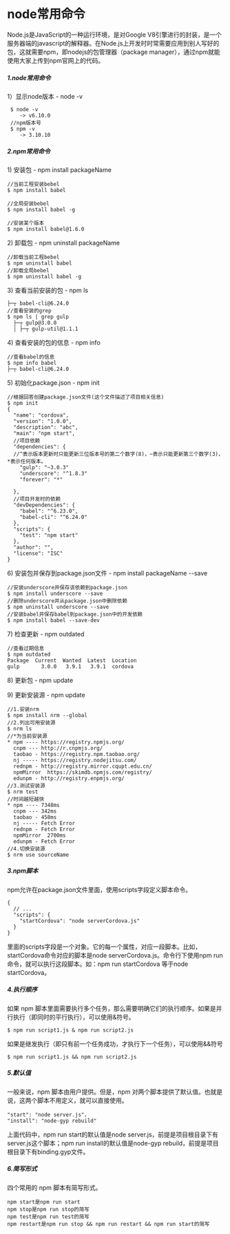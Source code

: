 # node常用命令

Node.js是JavaScript的一种运行环境，是对Google V8引擎进行的封装，是一个服务器端的javascript的解释器。在Node.js上开发时时常需要应用到别人写好的包，这就需要npm，即nodejs的包管理器（package manager），通过npm就能使用大家上传到npm官网上的代码。

##### 1.node常用命令

1）显示node版本 - node -v

```
 $ node -v
    -> v6.10.0
 //npm版本号   
 $ npm -v
    -> 3.10.10
```

##### 2.npm常用命令

1\) 安装包 - npm install packageName

```
//当前工程安装bebel
$ npm install babel

//全局安装bebel
$ npm install babel -g

//安装某个版本
$ npm install babel@1.6.0
```

2\) 卸载包 - npm uninstall packageName

```
//卸载当前工程bebel
$ npm uninstall babel
//卸载全局bebel
$ npm uninstall babel -g
```

3\) 查看当前安装的包 - npm ls

```
├─┬ babel-cli@6.24.0
//查看安装的grep
$ npm ls | grep gulp
  ├─┬ gulp@3.0.0
  │ ├─┬ gulp-util@1.1.1
```

4\) 查看安装的包的信息  - npm info

```
//查看babel的信息
$ npm info babel
├─┬ babel-cli@6.24.0
```

5\) 初始化package.json  - npm init

```
//根据回答创建package.json文件(这个文件描述了项目相关信息)
$ npm init
{
  "name": "cordova",
  "version": "1.0.0",
  "description": "abc",
  "main": "npm start",
  //项目依赖
  "dependencies": {
  //^表示版本更新时只能更新三位版本号的第二个数字(8)，~表示只能更新第三个数字(3)，*表示任何版本。
    "gulp": "~3.0.3"
    "underscore": "^1.8.3"
    "forever": "*"

  },
  //项目开发时的依赖
  "devDependencies": {
    "babel": "^6.23.0",
    "babel-cli": "^6.24.0"
  },
  "scripts": {
    "test": "npm start"
  },
  "author": "",
  "license": "ISC"
}
```

6\) 安装包并保存到package.json文件  - npm install packageName --save

```
//安装underscore并保存该依赖到package.json
$ npm install underscore --save
//删除underscore并从package.json中删除依赖
$ npm uninstall underscore --save
//安装babel并保存babel到package.json中的开发依赖
$ npm install babel --save-dev
```

7\) 检查更新  - npm outdated

```
//查看过期信息
$ npm outdated
Package  Current  Wanted  Latest  Location
gulp       3.0.0   3.9.1   3.9.1  cordova
```

8\) 更新包  - npm update

9\) 更新安装源  - npm update

```
//1.安装nrm
$ npm install nrm --global
//2.列出可用安装源
$ nrm ls
//*为当前安装源
* npm ---- https://registry.npmjs.org/
  cnpm --- http://r.cnpmjs.org/
  taobao - https://registry.npm.taobao.org/
  nj ----- https://registry.nodejitsu.com/
  rednpm - http://registry.mirror.cqupt.edu.cn/
  npmMirror  https://skimdb.npmjs.com/registry/
  edunpm - http://registry.enpmjs.org/
//3.测试安装源
$ nrm test
//时间越短越快
* npm ---- 7348ms
  cnpm --- 342ms
  taobao - 458ms
  nj ----- Fetch Error
  rednpm - Fetch Error
  npmMirror  2700ms
  edunpm - Fetch Error
//4.切换安装源
$ nrm use sourceName
```

##### 3.npm脚本

npm允许在package.json文件里面，使用scripts字段定义脚本命令。

```
{
  // ...
  "scripts": {
    "startCordova": "node serverCordova.js"
  }
}
```

里面的scripts字段是一个对象。它的每一个属性，对应一段脚本。比如，startCordova命令对应的脚本是node serverCordova.js。命令行下使用npm run命令，就可以执行这段脚本。如：npm run startCordova 等于node startCordova。

##### 4.执行顺序

如果 npm 脚本里面需要执行多个任务，那么需要明确它们的执行顺序。如果是并行执行（即同时的平行执行），可以使用&符号。

```
$ npm run script1.js & npm run script2.js
```

如果是继发执行（即只有前一个任务成功，才执行下一个任务），可以使用&&符号

```
$ npm run script1.js && npm run script2.js
```

##### 5.默认值

一般来说，npm 脚本由用户提供。但是，npm 对两个脚本提供了默认值。也就是说，这两个脚本不用定义，就可以直接使用。

```
"start": "node server.js"，
"install": "node-gyp rebuild"
```

上面代码中，npm run start的默认值是node server.js，前提是项目根目录下有server.js这个脚本；npm run install的默认值是node-gyp rebuild，前提是项目根目录下有binding.gyp文件。

##### 6.简写形式

四个常用的 npm 脚本有简写形式。

```
npm start是npm run start
npm stop是npm run stop的简写
npm test是npm run test的简写
npm restart是npm run stop && npm run restart && npm run start的简写
```



